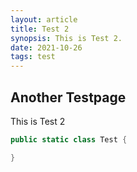 ```yaml
---
layout: article
title: Test 2
synopsis: This is Test 2.
date: 2021-10-26
tags: test
---
```


## Another Testpage

This is Test 2

```csharp
public static class Test {

}
```
